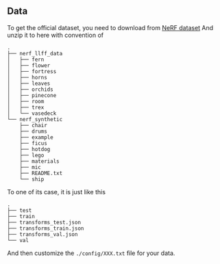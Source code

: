 ## Data
To get the official dataset, you need to download from [NeRF dataset](https://drive.google.com/drive/folders/128yBriW1IG_3NJ5Rp7APSTZsJqdJdfc1)
And unzip it to here with convention of
```
.
├── nerf_llff_data
│   ├── fern
│   ├── flower
│   ├── fortress
│   ├── horns
│   ├── leaves
│   ├── orchids
│   ├── pinecone
│   ├── room
│   ├── trex
│   └── vasedeck
└── nerf_synthetic
    ├── chair
    ├── drums
    ├── example
    ├── ficus
    ├── hotdog
    ├── lego
    ├── materials
    ├── mic
    ├── README.txt
    └── ship
```

To one of its case, it is just like this
```
.
├── test
├── train
├── transforms_test.json
├── transforms_train.json
├── transforms_val.json
└── val

```

And then customize the `./config/XXX.txt` file for your data.